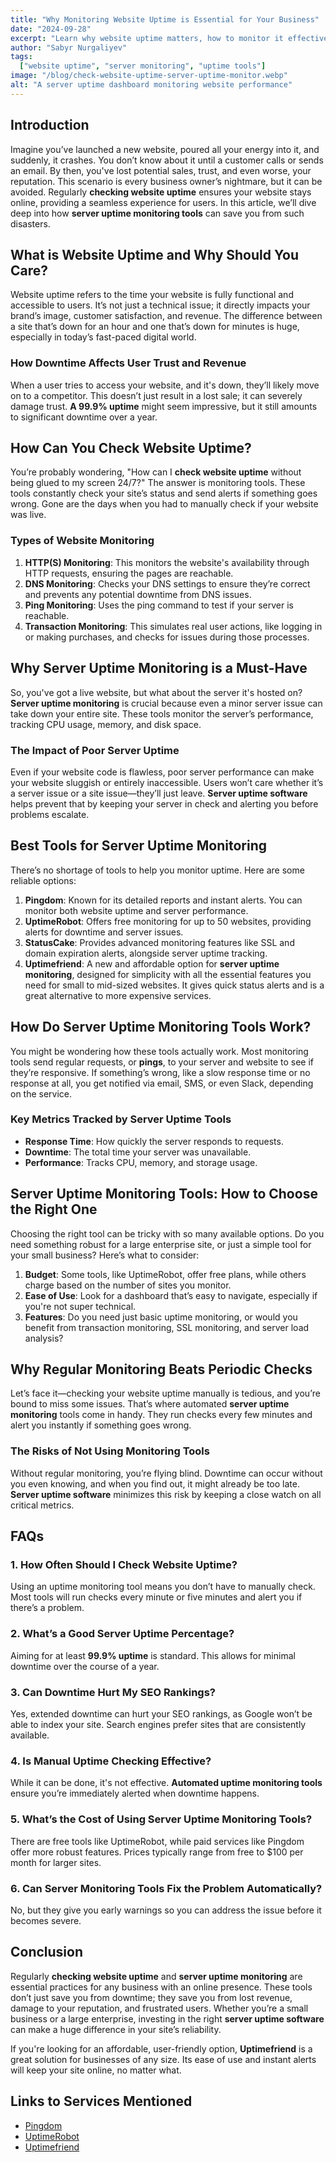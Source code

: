 ```yaml
---
title: "Why Monitoring Website Uptime is Essential for Your Business"
date: "2024-09-28"
excerpt: "Learn why website uptime matters, how to monitor it effectively, and explore the best tools to keep your website running smoothly 24/7."
author: "Sabyr Nurgaliyev"
tags:
  ["website uptime", "server monitoring", "uptime tools"]
image: "/blog/check-website-uptime-server-uptime-monitor.webp"
alt: "A server uptime dashboard monitoring website performance"
---
```


## Introduction

Imagine you’ve launched a new website, poured all your energy into it, and suddenly, it crashes. You don’t know about it until a customer calls or sends an email. By then, you've lost potential sales, trust, and even worse, your reputation. This scenario is every business owner’s nightmare, but it can be avoided. Regularly **checking website uptime** ensures your website stays online, providing a seamless experience for users. In this article, we’ll dive deep into how **server uptime monitoring tools** can save you from such disasters.

## What is Website Uptime and Why Should You Care?

Website uptime refers to the time your website is fully functional and accessible to users. It’s not just a technical issue; it directly impacts your brand’s image, customer satisfaction, and revenue. The difference between a site that’s down for an hour and one that’s down for minutes is huge, especially in today’s fast-paced digital world. 

### How Downtime Affects User Trust and Revenue

When a user tries to access your website, and it's down, they’ll likely move on to a competitor. This doesn’t just result in a lost sale; it can severely damage trust. **A 99.9% uptime** might seem impressive, but it still amounts to significant downtime over a year.

## How Can You Check Website Uptime?

You’re probably wondering, "How can I **check website uptime** without being glued to my screen 24/7?" The answer is monitoring tools. These tools constantly check your site’s status and send alerts if something goes wrong. Gone are the days when you had to manually check if your website was live.

### Types of Website Monitoring

1. **HTTP(S) Monitoring**: This monitors the website's availability through HTTP requests, ensuring the pages are reachable.
2. **DNS Monitoring**: Checks your DNS settings to ensure they’re correct and prevents any potential downtime from DNS issues.
3. **Ping Monitoring**: Uses the ping command to test if your server is reachable.
4. **Transaction Monitoring**: This simulates real user actions, like logging in or making purchases, and checks for issues during those processes.

## Why Server Uptime Monitoring is a Must-Have

So, you've got a live website, but what about the server it's hosted on? **Server uptime monitoring** is crucial because even a minor server issue can take down your entire site. These tools monitor the server’s performance, tracking CPU usage, memory, and disk space.

### The Impact of Poor Server Uptime

Even if your website code is flawless, poor server performance can make your website sluggish or entirely inaccessible. Users won’t care whether it’s a server issue or a site issue—they’ll just leave. **Server uptime software** helps prevent that by keeping your server in check and alerting you before problems escalate.

## Best Tools for Server Uptime Monitoring

There’s no shortage of tools to help you monitor uptime. Here are some reliable options:

1. **Pingdom**: Known for its detailed reports and instant alerts. You can monitor both website uptime and server performance.
2. **UptimeRobot**: Offers free monitoring for up to 50 websites, providing alerts for downtime and server issues.
3. **StatusCake**: Provides advanced monitoring features like SSL and domain expiration alerts, alongside server uptime tracking.
4. **Uptimefriend**: A new and affordable option for **server uptime monitoring**, designed for simplicity with all the essential features you need for small to mid-sized websites. It gives quick status alerts and is a great alternative to more expensive services.

## How Do Server Uptime Monitoring Tools Work?

You might be wondering how these tools actually work. Most monitoring tools send regular requests, or **pings**, to your server and website to see if they’re responsive. If something’s wrong, like a slow response time or no response at all, you get notified via email, SMS, or even Slack, depending on the service.

### Key Metrics Tracked by Server Uptime Tools

- **Response Time**: How quickly the server responds to requests.
- **Downtime**: The total time your server was unavailable.
- **Performance**: Tracks CPU, memory, and storage usage.

## Server Uptime Monitoring Tools: How to Choose the Right One

Choosing the right tool can be tricky with so many available options. Do you need something robust for a large enterprise site, or just a simple tool for your small business? Here’s what to consider:

1. **Budget**: Some tools, like UptimeRobot, offer free plans, while others charge based on the number of sites you monitor.
2. **Ease of Use**: Look for a dashboard that’s easy to navigate, especially if you're not super technical.
3. **Features**: Do you need just basic uptime monitoring, or would you benefit from transaction monitoring, SSL monitoring, and server load analysis?

## Why Regular Monitoring Beats Periodic Checks

Let’s face it—checking your website uptime manually is tedious, and you’re bound to miss some issues. That’s where automated **server uptime monitoring** tools come in handy. They run checks every few minutes and alert you instantly if something goes wrong.

### The Risks of Not Using Monitoring Tools

Without regular monitoring, you’re flying blind. Downtime can occur without you even knowing, and when you find out, it might already be too late. **Server uptime software** minimizes this risk by keeping a close watch on all critical metrics.

## FAQs

### 1. How Often Should I Check Website Uptime?
Using an uptime monitoring tool means you don’t have to manually check. Most tools will run checks every minute or five minutes and alert you if there’s a problem.

### 2. What’s a Good Server Uptime Percentage?
Aiming for at least **99.9% uptime** is standard. This allows for minimal downtime over the course of a year.

### 3. Can Downtime Hurt My SEO Rankings?
Yes, extended downtime can hurt your SEO rankings, as Google won’t be able to index your site. Search engines prefer sites that are consistently available.

### 4. Is Manual Uptime Checking Effective?
While it can be done, it's not effective. **Automated uptime monitoring tools** ensure you’re immediately alerted when downtime happens.

### 5. What’s the Cost of Using Server Uptime Monitoring Tools?
There are free tools like UptimeRobot, while paid services like Pingdom offer more robust features. Prices typically range from free to $100 per month for larger sites.

### 6. Can Server Monitoring Tools Fix the Problem Automatically?
No, but they give you early warnings so you can address the issue before it becomes severe.

## Conclusion

Regularly **checking website uptime** and **server uptime monitoring** are essential practices for any business with an online presence. These tools don’t just save you from downtime; they save you from lost revenue, damage to your reputation, and frustrated users. Whether you’re a small business or a large enterprise, investing in the right **server uptime software** can make a huge difference in your site’s reliability.

If you're looking for an affordable, user-friendly option, **Uptimefriend** is a great solution for businesses of any size. Its ease of use and instant alerts will keep your site online, no matter what.

## Links to Services Mentioned

- [Pingdom](https://www.pingdom.com/)
- [UptimeRobot](https://uptimerobot.com/)
- [Uptimefriend](https://uptimefriend.com/)
